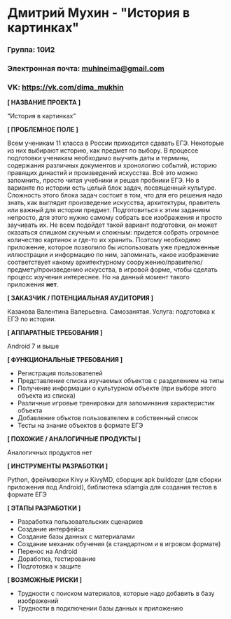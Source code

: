 # Дмитрий Мухин - "История в картинках"

### Группа: 10И2
### Электронная почта: muhineima@gmail.com 
### VK: https://vk.com/dima_mukhin

**[ НАЗВАНИЕ ПРОЕКТА ]**

“История в картинках”

**[ ПРОБЛЕМНОЕ ПОЛЕ ]**

Всем ученикам 11 класса в России приходится сдавать ЕГЭ. Некоторые из них выбирают историю, как предмет по выбору. В процессе подготовки ученикам необходимо выучить даты и термины, содержания различных документов и хронологию событий, историю правящих династий и произведений искусства. Всё это можно запомнить, просто читая учебники и решая пробники ЕГЭ. Но в варианте по истории есть целый блок задач, посвященный культуре. Сложность этого блока задач состоит в том, что для его решения надо знать, как выглядит произведение искусства, архитектуры, правитель или важный для истории предмет. Подготовиться к этим заданиям непросто, для этого нужно самому собрать все изображения и просто заучивать их. Не всем подойдет такой вариант подготовки, он может оказаться слишком скучным и сложным: придется собрать огромное количество картинок и где-то их хранить. Поэтому необходимо приложение, которое позволило бы использовать уже предложенные иллюстрации и информацию по ним, запоминать, какое изображение соответствует какому архитектурному сооружению/правителю/предмету/произведению искусства, в игровой форме, чтобы сделать процесс изучения интереснее. Но на данный момент такого приложения **нет**.

**[ ЗАКАЗЧИК / ПОТЕНЦИАЛЬНАЯ АУДИТОРИЯ ]**

Казакова Валентина Валерьевна. Самозанятая. Услуга: подготовка к ЕГЭ по истории.

**[ АППАРАТНЫЕ ТРЕБОВАНИЯ ]**

Android 7 и выше

**[ ФУНКЦИОНАЛЬНЫЕ ТРЕБОВАНИЯ ]**

* Регистрация пользователей
* Представление списка изучаемых объектов с разделением на типы
* Получение информации о культурном объекте (при выборе этого объекта из списка)
* Различные игровые тренировки для запоминания характеристик объекта
* Добавление объктов пользователем в собственный список 
* Тесты на знание объектов в формате ЕГЭ

**[ ПОХОЖИЕ / АНАЛОГИЧНЫЕ ПРОДУКТЫ ]**

Аналогичных продуктов нет

**[ ИНСТРУМЕНТЫ РАЗРАБОТКИ ]**

Python, фреймворки Kivy и KivyMD, 
сборщик apk buildozer (для сборки приложения под Android), 
библиотека sdamgia для создания тестов в формате ЕГЭ

**[ ЭТАПЫ РАЗРАБОТКИ ]**

* Разработка пользовательских сценариев
* Создание интерфейса
* Создание базы данных с материалами
* Создание механик обучения (в стандартном и в игровом формате)
* Перенос на Android
* Доработка, тестирование
* Подготовка к защите

**[ ВОЗМОЖНЫЕ РИСКИ ]**

* Трудности с поиском материалов, которые надо добавить в базу изображений
* Трудности в подключении базы данных к приложению

